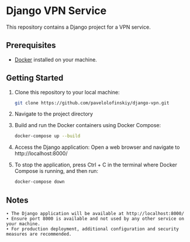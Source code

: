 # Django VPN Service

This repository contains a Django project for a VPN service.

## Prerequisites

- [Docker](https://www.docker.com/) installed on your machine.

## Getting Started

1. Clone this repository to your local machine:

   ```bash
   git clone https://github.com/pavelolofinskiy/django-vpn.git

2. Navigate to the project directory

3. Build and run the Docker containers using Docker Compose:
    ```bash
    docker-compose up --build

4. Access the Django application:
   Open a web browser and navigate to http://localhost:8000/

5. To stop the application, press Ctrl + C in the terminal where Docker Compose is running, and then run:
   ```bash
   docker-compose down

## Notes 
    ∙ The Django application will be available at http://localhost:8000/
    ∙ Ensure port 8000 is available and not used by any other service on your machine.
    ∙ For production deployment, additional configuration and security measures are recommended.
    
